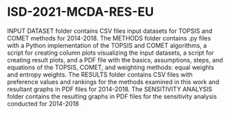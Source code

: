 # ISD-2021-MCDA-RES-EU
INPUT DATASET folder contains CSV files input datasets for TOPSIS and COMET methods for 2014-2018.
The METHODS folder contains .py files with a Python implementation of the TOPSIS and COMET algorithms, a script for creating column plots visualizing the input datasets, a script for creating result plots, and a PDF file with the basics, assumptions, steps, and equations of the TOPSIS, COMET, and weighting methods: equal weights and entropy weights.
The RESULTS folder contains CSV files with preference values and rankings for the methods examined in this work and resultant graphs in PDF files for 2014-2018.
The SENSITIVITY ANALYSIS folder contains the resulting graphs in PDF files for the sensitivity analysis conducted for 2014-2018

